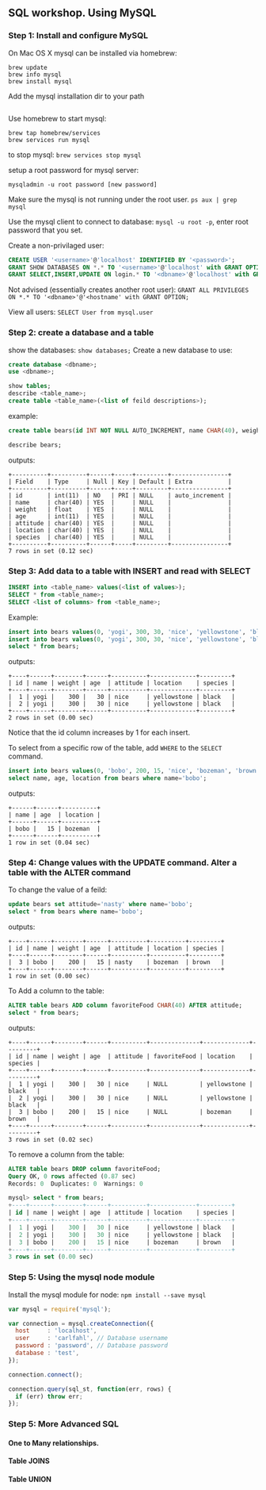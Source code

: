 ## SQL workshop.  Using MySQL

### Step 1: Install and configure MySQL
On Mac OS X mysql can be installed via homebrew:
```
brew update
brew info mysql
brew install mysql
```

Add the mysql installation dir to your path

```

```

Use homebrew to start mysql:

```
brew tap homebrew/services
brew services run mysql
```

to stop mysql: `brew services stop mysql`

setup a root password for mysql server:

```
mysqladmin -u root password [new password]
```

Make sure the mysql is not running under the root user.
`ps aux | grep mysql`

Use the mysql client to connect to database: `mysql -u root -p`, enter root password that you set.

Create a non-privilaged user:

```SQL
CREATE USER '<username>'@'localhost' IDENTIFIED BY '<password>';
GRANT SHOW DATABASES ON *.* TO '<username>'@'localhost' with GRANT OPTION;
GRANT SELECT,INSERT,UPDATE ON login.* TO '<dbname>'@'localhost' with GRANT OPTION;
```

Not advised (essentially creates another root user): `GRANT ALL PRIVILEGES ON *.* TO '<dbname>'@'<hostname' with GRANT OPTION;`

View all users: `SELECT User from mysql.user`

### Step 2: create a database and a table

show the databases: `show databases;`
Create a new database to use:

```SQL
create database <dbname>;
use <dbname>;
```

```SQL
show tables;
describe <table_name>;
create table <table_name>(<list of feild descriptions>);
```

example:

```SQL
create table bears(id INT NOT NULL AUTO_INCREMENT, name CHAR(40), weight FLOAT, age INT, attitude CHAR(40), location CHAR(40), species CHAR(40), PRIMARY KEY (id));

describe bears;
```
outputs:
```
+----------+----------+------+-----+---------+----------------+
| Field    | Type     | Null | Key | Default | Extra          |
+----------+----------+------+-----+---------+----------------+
| id       | int(11)  | NO   | PRI | NULL    | auto_increment |
| name     | char(40) | YES  |     | NULL    |                |
| weight   | float    | YES  |     | NULL    |                |
| age      | int(11)  | YES  |     | NULL    |                |
| attitude | char(40) | YES  |     | NULL    |                |
| location | char(40) | YES  |     | NULL    |                |
| species  | char(40) | YES  |     | NULL    |                |
+----------+----------+------+-----+---------+----------------+
7 rows in set (0.12 sec)
```

### Step 3: Add data to a table with INSERT and read with SELECT

```SQL
INSERT into <table_name> values(<list of values>);
SELECT * from <table_name>;
SELECT <list of columns> from <table_name>;
```

Example:

```SQL
insert into bears values(0, 'yogi', 300, 30, 'nice', 'yellowstone', 'black');
insert into bears values(0, 'yogi', 300, 30, 'nice', 'yellowstone', 'black');
select * from bears;
```
outputs:
```
+----+------+--------+------+----------+-------------+---------+
| id | name | weight | age  | attitude | location    | species |
+----+------+--------+------+----------+-------------+---------+
|  1 | yogi |    300 |   30 | nice     | yellowstone | black   |
|  2 | yogi |    300 |   30 | nice     | yellowstone | black   |
+----+------+--------+------+----------+-------------+---------+
2 rows in set (0.00 sec)
```

Notice that the id column increases by 1 for each insert.

To select from a specific row of the table, add `WHERE` to the `SELECT` command.

```SQL
insert into bears values(0, 'bobo', 200, 15, 'nice', 'bozeman', 'brown');
select name, age, location from bears where name='bobo';
```

outputs:
```
+------+------+----------+
| name | age  | location |
+------+------+----------+
| bobo |   15 | bozeman  |
+------+------+----------+
1 row in set (0.04 sec)
```

### Step 4: Change values with the UPDATE command.  Alter a table with the ALTER command

To change the value of a feild:

```SQL
update bears set attitude='nasty' where name='bobo';
select * from bears where name='bobo';
```
outputs:
```
+----+------+--------+------+----------+----------+---------+
| id | name | weight | age  | attitude | location | species |
+----+------+--------+------+----------+----------+---------+
|  3 | bobo |    200 |   15 | nasty    | bozeman  | brown   |
+----+------+--------+------+----------+----------+---------+
1 row in set (0.00 sec)
```

To Add a column to the table:

```SQL
ALTER table bears ADD column favoriteFood CHAR(40) AFTER attitude;
select * from bears;
```
outputs:
```
+----+------+--------+------+----------+--------------+-------------+---------+
| id | name | weight | age  | attitude | favoriteFood | location    | species |
+----+------+--------+------+----------+--------------+-------------+---------+
|  1 | yogi |    300 |   30 | nice     | NULL         | yellowstone | black   |
|  2 | yogi |    300 |   30 | nice     | NULL         | yellowstone | black   |
|  3 | bobo |    200 |   15 | nice     | NULL         | bozeman     | brown   |
+----+------+--------+------+----------+--------------+-------------+---------+
3 rows in set (0.02 sec)
```

To remove a column from the table:

```SQL
ALTER table bears DROP column favoriteFood;
Query OK, 0 rows affected (0.87 sec)
Records: 0  Duplicates: 0  Warnings: 0

mysql> select * from bears;
+----+------+--------+------+----------+-------------+---------+
| id | name | weight | age  | attitude | location    | species |
+----+------+--------+------+----------+-------------+---------+
|  1 | yogi |    300 |   30 | nice     | yellowstone | black   |
|  2 | yogi |    300 |   30 | nice     | yellowstone | black   |
|  3 | bobo |    200 |   15 | nice     | bozeman     | brown   |
+----+------+--------+------+----------+-------------+---------+
3 rows in set (0.00 sec)
```

### Step 5: Using the mysql node module

Install the mysql module for node: `npm install --save mysql`

```js
var mysql = require('mysql');

var connection = mysql.createConnection({
  host     : 'localhost',
  user     : 'carlfahl', // Database username
  password : 'password', // Database password
  database : 'test',
});

connection.connect();

connection.query(sql_st, function(err, rows) {
  if (err) throw err;
});
```

### Step 5: More Advanced SQL

#### One to Many relationships.

#### Table JOINS

#### Table UNION
